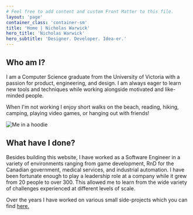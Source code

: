 ```yaml
---
# Feel free to add content and custom Front Matter to this file.
layout: 'page'
container_class: 'container-sm'
title: 'Home | Nicholas Warwick'
hero_title: 'Nicholas Warwick'
hero_subtitle: 'Designer. Developer. Idea-er.'
---
```

<section class='home-about'>
  <h2>Who am I?</h2>
  <p>I am a Computer Science graduate from the University of Victoria with a passion for product, engineering, and design. I am always eager to learn new tools and techniques while working alongside motivated and like-minded people.</p>
  <p>When I'm not working I enjoy short walks on the beach, reading, hiking, camping, playing video games, or hanging out
    with friends!</p>
</section>
<div class="home-headshot">
  <img class='home-headshot-image'
    src='https://res.cloudinary.com/dbiyjyi0a/image/upload/v1680526997/portfolio/headshot.webp' alt='Me in a hoodie' />
</div>
<section class='home-experience'>
  <h2>What have I done?</h2>
  <p>Besides building this website, I have worked as a Software Engineer in a variety of environments ranging from
    game development, RnD for the Canadian government, medical services, and industrial automation. I have been
    fortunate enough to play a leadership role at a company while it grew from 20 people to over 300. This allowed me
    to learn from the wide variety of challenges experienced at different levels of scale.</p>
  <p>Over the years I have worked on various small side-projects which you can find <a href="/projects">here.</a></p>
</section>